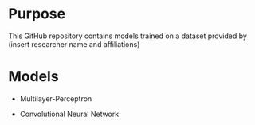 # Purpose 

This GitHub repository contains models trained on a dataset provided by (insert researcher name and affiliations)

# Models 

- Multilayer-Perceptron




- Convolutional Neural Network